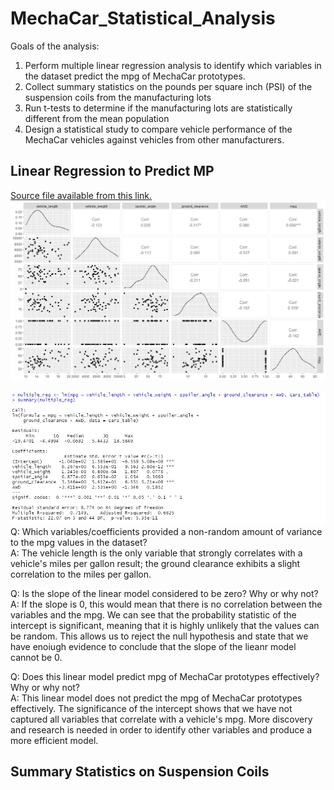 # MechaCar_Statistical_Analysis

Goals of the analysis: <br>
1. Perform multiple linear regression analysis to identify which variables in the dataset predict the mpg of MechaCar prototypes.
2. Collect summary statistics on the pounds per square inch (PSI) of the suspension coils from the manufacturing lots
3. Run t-tests to determine if the manufacturing lots are statistically different from the mean population
4. Design a statistical study to compare vehicle performance of the MechaCar vehicles against vehicles from other manufacturers. 

## Linear Regression to Predict MP <br>
[Source file available from this link.](https://github.com/githubteodora/MechaCar_Statistical_Analysis/blob/main/MechaCar_mpg.csv)
![multiple regression, plots](https://github.com/githubteodora/MechaCar_Statistical_Analysis/blob/main/multiple_regression.png) <br>

![multiple regression - output](https://github.com/githubteodora/MechaCar_Statistical_Analysis/blob/main/ROutput.JPG) <br>
Q: Which variables/coefficients provided a non-random amount of variance to the mpg values in the dataset? <br>
A: The vehicle length is the only variable that strongly correlates with a vehicle's miles per gallon result; the ground clearance exhibits a slight correlation to the miles per gallon.  <br>

Q: Is the slope of the linear model considered to be zero? Why or why not? <br>
A: If the slope is 0, this would mean that there is no correlation between the variables and the mpg. We can see that the probability statistic of the intercept is significant, meaning that it is highly unlikely that the values can be random. This allows us to reject the null hypothesis and state that we have enoiugh evidence to conclude that the slope of the lieanr model cannot be 0. <br>

Q: Does this linear model predict mpg of MechaCar prototypes effectively? Why or why not? <br>
A: This linear model does not predict the mpg of MechaCar prototypes effectively. The significance of the intercept shows that we have not captured all variables that correlate with a vehicle's mpg. More discovery and research is needed in order to identify other variables and produce a more efficient model.

## Summary Statistics on Suspension Coils <br>


